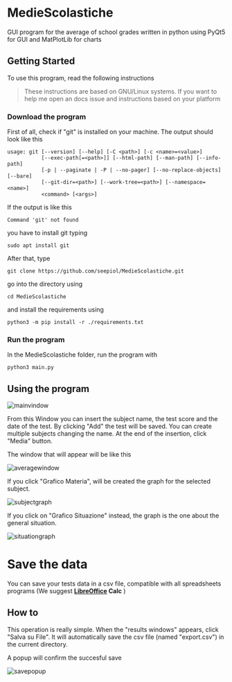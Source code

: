 # MedieScolastiche
GUI program for the average of school grades written in python using PyQt5 for GUI and MatPlotLib for charts

## Getting Started
To use this program, read the following instructions

>These instructions are based on GNU/Linux systems. If you want to help me open an docs issue and instructions based on your platform

### Download the program
First of all, check if "git" is installed on your machine. The output should look like this
```
usage: git [--version] [--help] [-C <path>] [-c <name>=<value>]
           [--exec-path[=<path>]] [--html-path] [--man-path] [--info-path]
           [-p | --paginate | -P | --no-pager] [--no-replace-objects] [--bare]
           [--git-dir=<path>] [--work-tree=<path>] [--namespace=<name>]
           <command> [<args>]
```
If the output is like this
```
Command 'git' not found
```
you have to install git typing
```
sudo apt install git
```

After that, type
```
git clone https://github.com/seepiol/MedieScolastiche.git
```

go into the directory using 
```
cd MedieScolastiche
```

and install the requirements using
```
python3 -m pip install -r ./requirements.txt
```

### Run the program
In the MedieScolastiche folder, run the program with
```
python3 main.py
```

## Using the program

![mainvindow](https://user-images.githubusercontent.com/60071372/73024965-02d32b00-3e2f-11ea-9193-908618a3c848.png)

From this Window you can insert the subject name, the test score and the date of the test. 
By clicking "Add" the test will be saved. You can create multiple subjects changing the name. At the end of the insertion, click "Media" button.

The window that will appear will be like this

![averagewindow](https://user-images.githubusercontent.com/60071372/73304472-9d10e580-4218-11ea-9e49-c995c45b4ad4.png)

If you click "Grafico Materia", will be created the graph for the selected subject.

![subjectgraph](https://user-images.githubusercontent.com/60071372/73025072-3910aa80-3e2f-11ea-9cb7-fb7a3ba322ff.png)

If you click on "Grafico Situazione" instead, the graph is the one about the general situation. 

![situationgraph](https://user-images.githubusercontent.com/60071372/73025077-3ada6e00-3e2f-11ea-96cc-0337787fd0eb.png)

# Save the data
You can save your tests data in a csv file, compatible with all spreadsheets programs (We suggest **[LibreOffice](https://www.libreoffice.org/) Calc** )

## How to
This operation is really simple.
When the "results windows" appears, click "Salva su File".
It will automatically save the csv file (named "export.csv") in the current directory. 

A popup will confirm the succesful save

![savepopup](https://user-images.githubusercontent.com/60071372/73304754-232d2c00-4219-11ea-9fc4-8285a03e31b4.png)
